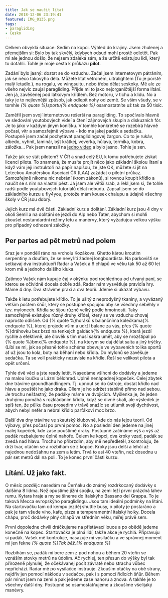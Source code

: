 ```yaml
---
title: Jak se naučit lítat
date: 2018-12-06 23:19:41
featured: IMG_0135.png
tags:
- paragliding
- Česko
---
```

Celkem obvyklá situace: Sedim na kopci. Výhled do krajiny. Jsem zhulenej a přemejšlim si: Bylo by tak skvělý, kdybych odsud mohl prostě odletět. Pak mi ale jednou došlo, že nejsem zdaleka sám, a že určitě existujou lidi, který to dotáhli. Tohle je moje cesta k průkazu **pilot**.
<!-- more -->

Zadání bylo jasný: dostat se do vzduchu. Začal jsem internetovym pátráním, jak se něco takovýho dělá. Můžete lítat větroněm, ultralightem (To je porstě malý letadlo.), na rogalu, ve wingsuitu, nebo třeba dělat seskoky. Mě ale ze všeho nejvíc zaujal paragliding. Přijde mi to jako nejorganičtější forma lítání. Jen já, zavěšenej pod látkovym křídlem. Bez motoru, v tichu a klidu. No a taky je to nejlevnější způsob, jak odlepit nohy od země. Se všim všudy, se v tomhle _{% quote %}sportu{% endquote %}_ osamostatníte už tak za 50 tisíc.

Zaměřil jsem svojí internetovou rešerši na paragliding. To spočívalo hlavně ve sledování youtobovjech videí a čtení zájmovejch skupin a diskuzních fór. Je to jako v každym jinym koníčku. V tomhle konkrétně se rozebírá hlavně počasí, vítr a samozřejmě výbava -  kdo ma jakej padák a sedačku. Postupně jsem začal pochytávat paraglidingovej žargon. Co to je rukáv, albedo, vyhnít, laminár, být krátkej, veverka, hůlava, termika, kobra, záložka...
Pak jsem narazil na [jedno video](https://www.youtube.com/watch?v=cnZ34RsPtL4) a bylo jasno. Tohle je sen.

Takže jak se stát pilotem? V ČR a snad celý EU, k tomu potřebujete získat licenci pilota. To znamená, že musíte projít něco jako základní školou lítaní a když vám její instruktoři na papír napíšou, že jste OK, můžete si jít na Leteckou Amatérskou Asociaci ČR (LAA) zažádat o pilotní průkaz. Samozřejmě nikomu nic nebrání (krom zákonů), si rovnou koupit křídlo a naučit se s nim na vlastní pěst. Já jsem ale větší srab, a řekl jsem si, že tohle radši podle youtubovejch tutoriálů dělat nebudu. Zapsal jsem se do základního kurzu u fly4you, protože mám kousek chalupu a údajně všechny školy v ČR jsou dobrý.

Jejich kurz má dvě části. Základní kurz a dolítání. Základní kurz jsou 4 dny v okolí Semil a na dolítání se jezdí do Alp nebo Tater, abychom si mohli zkoušet nestandardní režimy letu a manérvy, který vyžadujou velkou výšku pro případný odhození záložky.

## Per partes ad pět metrů nad polem
Sraz je v pondělí ráno na vrcholu Kozákova. Ghetto károu kroutim serpentiny a doufám, že se nevyřítí žádnej longboardista. Na parkovišti se setkavaj dva instruktuoři Radar a Vašek a 6 chlapů ve věku tak 50 až 60 let krom mě a jednoho dalšího kluka.

Zatímco Vašek nám kupuje čaj v okýnku pod rochlednou od uřvaný paní, se kterou se očividně docela dobře zdá, Radar nám vysvětluje pravidla hry. Máme 4 dny. Dva strávíme praxí a dva teorií. Jdeme si ukázat výbavu.

Takže k letu potřebujete křídlo. To je ušitý z neprodyšný tkaniny, a vyvázaný většim počtem šňůr, který se postupně spojujou aby se všechny seběhly v tzv. mylonech. Křídla se šijou různě velký podle hmotnosti. Taky samozřejmě existujou různý druhy křídel, který se ve vzduchu chovaj naprosto odlišně. Od {% quote %}horáků s balančníma kolečkama{% endquote %}, kterej projede všim a udrží balanc za vás, přes {% quote %}dráhovku bez brzd na tenkejch galdách{% endquote %}, která jezdí rychle a efektivně, ale člověk s tim musí sakra umět, aby se nrozštípal po {% quote %}bmx{% endquote %}, na kterym se daj dělat salta a jiný trýčky. (Líbí se mi, jak se přesně tohle schéma obevuje ve vybaveních tolika sportů ať už jsou to kola, boty na běhání nebo křídla. Do mylonů se zavěšuje sedačka. Ta se volí prakticky nezávisle na křídle. Řeší se  velikost pilota a opět určení.

Tyhle dvě věci a jste ready letět. Nasedáme všihcni do dodávky a jedeme na malou loučku u Lázní bělohrad. Úplně nenápadnej kopeček. Celej zbytek dne trávíme groundhandlingem. Tj. upnout se do ústroje, dostat křídlo nad hlavu a pouštět ho jako draka. Cílem je ho udržet stabilně přímo nad sebou. Je trochu nešťastný, že padáky máme ve dvojicích. Myšlenka je, že jeden druhýmu pomáhá s rozkládánim křídla, když se divně sbalí, ale výsledek je spíš ten, že půlku času prosedim v trávě snažíc se utlumit svojí dychtivost, abych nebyl nefér a nebral křídlo parťákovi moc brzo.

Další dva dny trávíme ve skautský klubovně, kde do nás lejou teorii. Od výbavy, přes počasí po první pomoc. No a poslední den jedeme na jinej malej kopeček, kde zase pouštímě draky. Postupně začínáme výš a výš až padák rozbalujeme úplně nahoře. Čelem ke kopci, dva kroky vzad, padák se zvedá nad hlavu. Trochu ho přibrzdim, aby mě nepředletěl, zkontroluju, že drží tvar, otáčím se a rozbihám se z kopce. Kroky jsou delší a lehčí až najednou nedošáhnu na zem a letím. Trvá to asi 40 vteřin, než dosednu u pár set metrů dál na poli. To je konec první části kurzu.

## Lítání. Už jako fakt.
O měsíc pozdějc nasedám na Čerňáku do známý rozdrkocaný dodávky s dalšíma 8 lidma. Než opustíme jižní spojku, na zemi leží první prázdná lahev rumu. Kytara hraje a my se šineme do Italskýho Bassano del Grappa. To je taková Mecca evropskýho paraglidingu. Jsou tam ideální podmínky na lítání. Na startovačku tam od kempu jezděj shuttle busy, o piloty je postaráno a pak je tam všude víno, kafe, pizza a temperamentní italský holky. Docela chápu, proč dodávky plný chlapů ve středním věku, mířej právě sem.

První dopoledne chvíli dráčkujeme na přistávací louce a po obědě jedeme konečně na kopec. Startovačka je plná lidí, takže akce je rychlá. Připravuju si padák. Vašek mě kontroluje, nasazuje mi vysílačku a ve správnej moment mi jen řekne _{% quote %}Tak běž.{% endquote %}_

Rozbíhám se, padák mi bere zem z pod nohou a během 20 vteřin se vznáším stovky metrů na údolím. Ač rychlej, ten přesun do výšky byl tak přirozeně plynulej, že očekávanej pocit závratě nebo strachu vůbec nepřichází. Radar mě po vysílačce instruuje. Zkoušim otáčky na obě strany, nejdřív jen pomocí náklodu v sedačce, pak i s pomocí řidících šňůr. Během pár minut jsem na zemi a pak jedeme zase nahoru a znova. A takhle je to všechny další dny. Postupně se osamostatňujeme a zkoušíme všelijaký manévry.